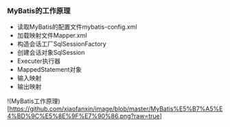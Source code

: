 ### MyBatis的工作原理
+ 读取MyBatis的配置文件mybatis-config.xml
+ 加载映射文件Mapper.xml
+ 构造会话工厂SqlSessionFactory
+ 创建会话对象SqlSession
+ Executer执行器
+ MappedStatement对象
+ 输入映射
+ 输出映射

!(MyBatis工作原理)[https://github.com/xiaofanxin/image/blob/master/MyBatis%E5%B7%A5%E4%BD%9C%E5%8E%9F%E7%90%86.png?raw=true]

